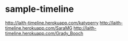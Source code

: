 sample-timeline
===============
http://laith-timeline.herokuapp.com/katyperry
http://laith-timeline.herokuapp.com/SaraMG
http://laith-timeline.herokuapp.com/Grady_Booch
